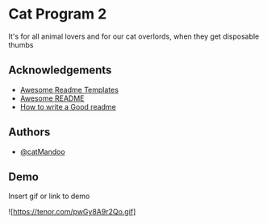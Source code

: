 
# Cat Program 2

It's for all animal lovers and for our cat overlords, when they get disposable thumbs


## Acknowledgements

 - [Awesome Readme Templates](https://awesomeopensource.com/project/elangosundar/awesome-README-templates)
 - [Awesome README](https://github.com/matiassingers/awesome-readme)
 - [How to write a Good readme](https://bulldogjob.com/news/449-how-to-write-a-good-readme-for-your-github-project)


## Authors

- [@catMandoo](www.catsAreSentient.com)


## Demo

Insert gif or link to demo

![https://tenor.com/pwGy8A9r2Qo.gif]
